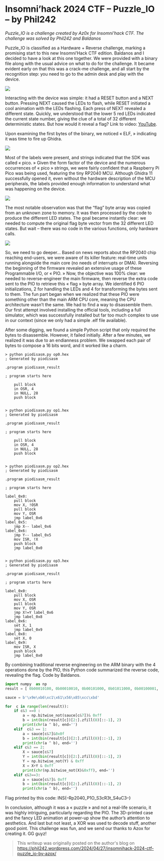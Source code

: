 # Insomni’hack 2024 CTF – Puzzle_IO – by Phil242

*Puzzle_IO is a challenge created by _Az0x_ for Insomni'hack CTF. The challenge was solved by Phil242 and Baldanos*

Puzzle_IO is classified as a Hardware + Reverse challenge, marking a promising start to this new Insomni’Hack CTF edition. Baldanos and I decided to have a look at this one together.
We were provided with a binary file along with the usual advice on what to do for the challenge. It became evident early on that this was a crack-me challenge, and all start by the recognition step: you need to go to the admin desk and play with the device.

![](./images/puzzle-1.jpg)

Interacting with the device was simple: it had a RESET button and a NEXT button. Pressing NEXT caused the LEDs to flash, while RESET initiated a cool animation with the LEDs flashing. Each press of NEXT revealed a different state. Quickly, we understood that the lower 5 red LEDs indicated the current state number, giving the clue of a total of 32 different deterministic states.
But how would it reveal a flag? 
Link to video: [YouTube](https://www.youtube.com/watch?v=3iDQmvBbDjM).


Upon examining the first bytes of the binary, we noticed « ELF, » indicating it was time to fire up Ghidra.

![](./images/puzzle-2.png)

Most of the labels were present, and strings indicated that the SDK was called « pico. » Given the form factor of the device and the numerous occurrences of « pico » strings, we were fairly confident that a Raspberry Pi Pico was being used, featuring the tiny RP2040 MCU.
Although Ghidra 11 successfully opened it, even without the hardware description of the MCU peripherals, the labels provided enough information to understand what was happening on the device.

![](./images/puzzle-3.png)



The most notable observation was that the “flag” byte array was copied from an unknown zone to memory. It was then processed by the code to produce the different LED states. The goal became instantly clear: we needed to compute the original flag byte vector from the 32 different LED states. But wait – there was no code in the various functions, only hardware calls.

![](./images/puzzle-4.png)


So, we need to go deeper…
Based on news reports about the RP2040 chip reaching end-users, we were aware of its killer feature: real-time units running alongside the main core (no needs of interrupts or DMA). Reversing the beginning of the firmware revealed an extensive usage of these Programmable I/O, or « PIO. »
Now, the objective was 100% clear: we needed to reverse-engineer the main firmware, then reverse the extra code sent to the PIO to retrieve this « flag » byte array. We identified 6 PIO initializations, 2 for handling the LEDs and 4 for transforming the bytes sent to them.
The fun part began when we realized that these PIO were something other than the main ARM CPU core, meaning the CPU architecture wasn’t the same. We had to find a way to disassemble them. Our first attempt involved installing the official tools, including a full simulator, which was successfully installed but far too much complex to use in our context (since we only had a simple .elf file available).

After some digging, we found a simple Python script that only required the bytes to disassemble. However, it failed initially. After a few minutes, we realized it was due to an endianness problem. We swapped each pair of bytes to compose a 16 bits word, and it worked like a charm.

```
> python piodisasm.py op0.hex
; Generated by piodisasm

.program piodisasm_result

; program starts here

    pull block
    in OSR, 4
    in NULL, 28
    push block


> python piodisasm.py op1.hex
; Generated by piodisasm

.program piodisasm_result

; program starts here

    pull block
    in OSR, 4
    in NULL, 28
    push block


> python piodisasm.py op2.hex
; Generated by piodisasm

.program piodisasm_result

; program starts here

label_0x0:
    pull block
    mov X, !OSR
    pull block
    mov Y, OSR
    jmp label_0x6
label_0x5:
    jmp X-- label_0x6
label_0x6:
    jmp Y-- label_0x5
    mov ISR, !X
    push block
    jmp label_0x0


> python piodisasm.py op3.hex
; Generated by piodisasm

.program piodisasm_result

; program starts here

label_0x0:
    pull block
    mov X, OSR
    pull block
    mov Y, OSR
    jmp X!=Y label_0x6
    jmp label_0x8
label_0x6:
    set X, 1
    jmp label_0x9
label_0x8:
    set X, 0
label_0x9:
    mov ISR, X
    push block
    jmp label_0x0
```    
By combining traditional reverse engineering on the ARM binary with the 4 operations done by the PIO, this Python code summarized the reverse code, revealing the flag. Code by Baldanos.

```python
import numpy  as np
result = [ 0b00010100, 0b00010010, 0b00101000, 0b01011000, 0b00100001, 0b00010100, 0b01111000, 0b10110011, 0b11001010, 0b01101100, 0b10101111, 0b10001010, 0b01101111, 0b10101010, 0b10111111, 0b01001111, 0b01111100, 0b10101010, 0b00101111, 0b01000000, 0b11011111, 0b01101100, 0b00000010, 0b01000111, 0b01001100, 0b01001100, 0b01101100, 0b01000100, 0b01011001, 0b00010100, 0b10011111, 0b00000011]

sauce = b'\x9e\xb6\xc1\x61\x56\x85\xcc\xbd'

for  c in range(len(result)):
    if c&3 ==0 :
        a = np.bitwise_not(sauce[c&7])& 0xff
        b = int(bin(result[c])[2:].zfill(8)[::-1], 2)
        print(chr(a ^ b), end='')
    elif  c&3 == 1:
        a = sauce[c&7]&0x0f
        b = int(bin(result[c])[2:].zfill(8)[::-1], 2)
        print(chr(a ^ b), end='')
    elif c&3 == 2:
        X = sauce[c&7]
        Y = int(bin(result[c])[2:].zfill(8)[::-1], 2)
        Y = np.bitwise_not(Y) & 0xff
        X = X+Y & 0xff
        print(chr(np.bitwise_not(X)&0xff), end='')
    elif c&3==3:
        a = sauce[c&7]& 0xff
        b = int(bin(result[c])[2:].zfill(8)[::-1], 2)
        print(chr(a ^ b), end='')
``` 
Flag printed by this code: INS{–Rp2040_P1O_S3cR3t_S4uC3–}

In conclusion, although it was a « puzzle » and not a real-life scenario, it was highly intriguing, particularly regarding the PIO. The 3D-printed case and the fancy LED animation at power-up show the author’s attention to aesthetics. And last but not least, a XOR was used to decode stuff, another good point. This challenge was fun, and we send our thanks to Azox for creating it. GG guyz!

> This writeup was originally posted on the author's blog on https://phil242.wordpress.com/2024/04/27/insomnihack-2024-ctf-puzzle_io-by-azox/